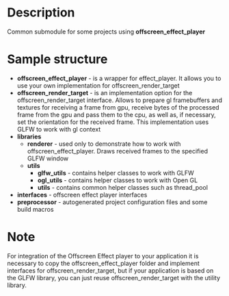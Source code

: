 # Description

Common submodule for some projects using **offscreen_effect_player**

# Sample structure

- **offscreen_effect_player** - is a wrapper for effect_player. It allows you to use your own implementation for offscreen_render_target
- **offscreen_render_target** - is an implementation option for the offscreen_render_target interface. Allows to prepare gl framebuffers and textures for receiving a frame from gpu, receive bytes of the processed frame from the gpu and pass them to the cpu, as well as, if necessary, set the orientation for the received frame. This implementation uses GLFW to work with gl context
- **libraries**
  - **renderer** - used only to demonstrate how to work with offscreen_effect_player. Draws received frames to the specified GLFW window
  - **utils**
    - **glfw_utils** - contains helper classes to work with GLFW
    - **ogl_utils** - contains helper classes to work with Open GL
    - **utils** - contains common helper classes such as thread_pool
- **interfaces** - offscreen effect player interfaces
- **preprocessor** - autogenerated project configuration files and some build macros

# Note

For integration of the Offscreen Effect player to your application it is necessary to copy the offscreen_effect_player folder and implement interfaces for offscreen_render_target, but if your application is based on the GLFW library, you can just reuse offscreen_render_target with the utility library.